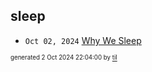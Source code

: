 ## sleep


* <code>Oct 02, 2024</code> [Why We Sleep](2024-10-02T22-03-26-why-we-sleep.md)

<sup><sub>generated 2 Oct 2024 22:04:00 by <a href='https://github.com/senorprogrammer/til'>til</a></sub></sup>
